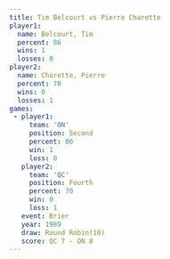 ```yaml
---
title: Tim Belcourt vs Pierre Charette
player1:                
  name: Belcourt, Tim   
  percent: 86           
  wins: 1               
  losses: 0             
player2:                
  name: Charette, Pierre
  percent: 70           
  wins: 0               
  losses: 1             
games:
 - player1:          
     team: 'ON'      
     position: Second
     percent: 86     
     win: 1          
     loss: 0         
   player2:          
     team: 'QC'      
     position: Fourth
     percent: 70     
     win: 0          
     loss: 1         
   event: Brier         
   year: 1989           
   draw: Round Robin(10)
   score: QC 7 - ON 8   
---
```

